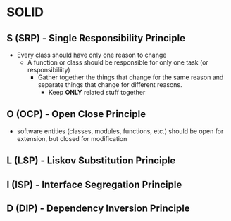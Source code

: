 # SOLID
## S (SRP) - Single Responsibility Principle
- Every class should have only one reason to change
  - A function or class should be responsible for only one task (or responsibiliity)
    - Gather together the things that change for the same reason and separate things that change for different reasons.
       - Keep **ONLY** related stuff together
## O (OCP) - Open Close Principle
 - software entities (classes, modules, functions, etc.) should be open for extension, but closed for modification
## L (LSP) - Liskov Substitution Principle
## I (ISP) - Interface Segregation Principle
## D (DIP) - Dependency Inversion Principle
